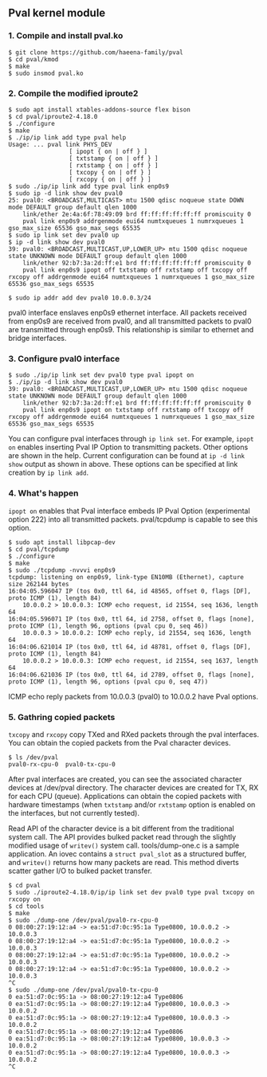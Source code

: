 

## Pval kernel module

### 1. Compile and install pval.ko

```shell-session
$ git clone https://github.com/haeena-family/pval
$ cd pval/kmod
$ make
$ sudo insmod pval.ko
```

### 2. Compile the modified iproute2

```shell-session
$ sudo apt install xtables-addons-source flex bison
$ cd pval/iproute2-4.18.0
$ ./configure
$ make
$ ./ip/ip link add type pval help
Usage: ... pval link PHYS_DEV
                 [ ipopt { on | off } ]
                 [ txtstamp { on | off } ]
                 [ rxtstamp { on | off } ]
                 [ txcopy { on | off } ]
                 [ rxcopy { on | off } ]
$ sudo ./ip/ip link add type pval link enp0s9
$ sudo ip -d link show dev pval0
25: pval0: <BROADCAST,MULTICAST> mtu 1500 qdisc noqueue state DOWN mode DEFAULT group default qlen 1000
    link/ether 2e:4a:6f:78:49:09 brd ff:ff:ff:ff:ff:ff promiscuity 0 
    pval link enp0s9 addrgenmode eui64 numtxqueues 1 numrxqueues 1 gso_max_size 65536 gso_max_segs 65535
$ sudo ip link set dev pval0 up
$ ip -d link show dev pval0
39: pval0: <BROADCAST,MULTICAST,UP,LOWER_UP> mtu 1500 qdisc noqueue state UNKNOWN mode DEFAULT group default qlen 1000
    link/ether 92:b7:3a:2d:ff:e1 brd ff:ff:ff:ff:ff:ff promiscuity 0 
    pval link enp0s9 ipopt off txtstamp off rxtstamp off txcopy off rxcopy off addrgenmode eui64 numtxqueues 1 numrxqueues 1 gso_max_size 65536 gso_max_segs 65535

$ sudo ip addr add dev pval0 10.0.0.3/24
```

pval0 interface enslaves enp0s9 ethernet interface. All packets
received from enp0s9 are received from pval0, and all transmitted
packets to pval0 are transmitted through enp0s9. This relationship is
similar to ethernet and bridge interfaces.


### 3. Configure pval0 interface

```shell-session
$ sudo ./ip/ip link set dev pval0 type pval ipopt on
$ ./ip/ip -d link show dev pval0
39: pval0: <BROADCAST,MULTICAST,UP,LOWER_UP> mtu 1500 qdisc noqueue state UNKNOWN mode DEFAULT group default qlen 1000
    link/ether 92:b7:3a:2d:ff:e1 brd ff:ff:ff:ff:ff:ff promiscuity 0 
    pval link enp0s9 ipopt on txtstamp off rxtstamp off txcopy off rxcopy off addrgenmode eui64 numtxqueues 1 numrxqueues 1 gso_max_size 65536 gso_max_segs 65535 
```

You can configure pval interfaces through `ip link set`. For example,
`ipopt on` enables inserting Pval IP Option to transmitting
packets. Other options are shown in the help. Current configuration
can be found at `ip -d link show` output as shown in above. These
options can be specified at link creation by `ip link add`.


### 4. What's happen

`ipopt on` enables that Pval interface embeds IP Pval Option
(experimental option 222) into all transmitted packets. pval/tcpdump
is capable to see this option.

```shell-session
$ sudo apt install libpcap-dev
$ cd pval/tcpdump
$ ./configure
$ make
$ sudo ./tcpdump -nvvvi enp0s9
tcpdump: listening on enp0s9, link-type EN10MB (Ethernet), capture size 262144 bytes
16:04:05.596047 IP (tos 0x0, ttl 64, id 48565, offset 0, flags [DF], proto ICMP (1), length 84)
    10.0.0.2 > 10.0.0.3: ICMP echo request, id 21554, seq 1636, length 64
16:04:05.596071 IP (tos 0x0, ttl 64, id 2758, offset 0, flags [none], proto ICMP (1), length 96, options (pval cpu 0, seq 46))
    10.0.0.3 > 10.0.0.2: ICMP echo reply, id 21554, seq 1636, length 64
16:04:06.621014 IP (tos 0x0, ttl 64, id 48781, offset 0, flags [DF], proto ICMP (1), length 84)
    10.0.0.2 > 10.0.0.3: ICMP echo request, id 21554, seq 1637, length 64
16:04:06.621036 IP (tos 0x0, ttl 64, id 2789, offset 0, flags [none], proto ICMP (1), length 96, options (pval cpu 0, seq 47))
```

ICMP echo reply packets from 10.0.0.3 (pval0) to 10.0.0.2 have Pval
options.


### 5. Gathring copied packets

`txcopy` and `rxcopy` copy TXed and RXed packets through the pval
interfaces. You can obtain the copied packets from the Pval character
devices.

```shell-session
$ ls /dev/pval
pval0-rx-cpu-0	pval0-tx-cpu-0
```

After pval interfaces are created, you can see the associated
character devices at /dev/pval directory. The character devices are
created for TX, RX for each CPU (queue). Applications can obtain the
copied packets with hardware timestamps (when `txtstamp` and/or
`rxtstamp` option is enabled on the interfaces, but not currently
tested).

Read API of the character device is a bit different from the
traditional system call. The API provides bulked packet read through
the slightly modified usage of `writev()` system call.
tools/dump-one.c is a sample application. An iovec contains a `struct
pval_slot` as a structured buffer, and `writev()` returns how many
packets are read. This method diverts scatter gather I/O to bulked
packet transfer.

```shell-session
$ cd pval
$ sudo ./iproute2-4.18.0/ip/ip link set dev pval0 type pval txcopy on rxcopy on
$ cd tools
$ make
$ sudo ./dump-one /dev/pval/pval0-rx-cpu-0
0 08:00:27:19:12:a4 -> ea:51:d7:0c:95:1a Type0800, 10.0.0.2 -> 10.0.0.3
0 08:00:27:19:12:a4 -> ea:51:d7:0c:95:1a Type0800, 10.0.0.2 -> 10.0.0.3
0 08:00:27:19:12:a4 -> ea:51:d7:0c:95:1a Type0800, 10.0.0.2 -> 10.0.0.3
0 08:00:27:19:12:a4 -> ea:51:d7:0c:95:1a Type0800, 10.0.0.2 -> 10.0.0.3
^C
$ sudo ./dump-one /dev/pval/pval0-tx-cpu-0
0 ea:51:d7:0c:95:1a -> 08:00:27:19:12:a4 Type0806
0 ea:51:d7:0c:95:1a -> 08:00:27:19:12:a4 Type0800, 10.0.0.3 -> 10.0.0.2
0 ea:51:d7:0c:95:1a -> 08:00:27:19:12:a4 Type0800, 10.0.0.3 -> 10.0.0.2
0 ea:51:d7:0c:95:1a -> 08:00:27:19:12:a4 Type0806
0 ea:51:d7:0c:95:1a -> 08:00:27:19:12:a4 Type0800, 10.0.0.3 -> 10.0.0.2
0 ea:51:d7:0c:95:1a -> 08:00:27:19:12:a4 Type0800, 10.0.0.3 -> 10.0.0.2
^C
```
